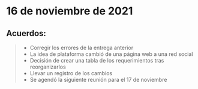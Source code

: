 # 16 de noviembre de 2021
## Acuerdos:
>- Corregir los errores de la entrega anterior
>- La idea de plataforma cambió de una página web a una red social
>- Decisión de crear una tabla de los requerimientos tras reorganizarlos
>- Llevar un registro de los cambios 
>- Se agendó la siguiente reunión para el 17 de noviembre
